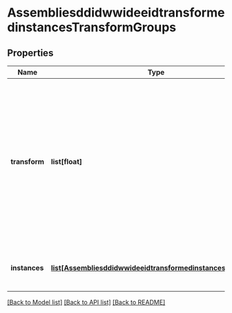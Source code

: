 # AssembliesddidwwideeidtransformedinstancesTransformGroups

## Properties
Name | Type | Description | Notes
------------ | ------------- | ------------- | -------------
**transform** | **list[float]** | The transform to apply to the instances. Must be 9, 12,           or 16 elements in length, representing a 3x3, 4x3 or 4x4 matrix, respectively. All translation matrix           components are in meters. | [optional] 
**instances** | [**list[AssembliesddidwwideeidtransformedinstancesInstances]**](AssembliesddidwwideeidtransformedinstancesInstances.md) | The instances to insert with the transform. | [optional] 

[[Back to Model list]](../README.md#documentation-for-models) [[Back to API list]](../README.md#documentation-for-api-endpoints) [[Back to README]](../README.md)


